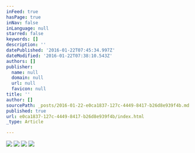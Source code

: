```yaml
---
inFeed: true
hasPage: true
inNav: false
inLanguage: null
starred: false
keywords: []
description: ''
datePublished: '2016-01-22T07:45:34.997Z'
dateModified: '2016-01-22T07:38:10.543Z'
authors: []
publisher:
  name: null
  domain: null
  url: null
  favicon: null
title: ''
author: []
sourcePath: _posts/2016-01-22-e0ca1837-127c-4449-8417-b26d8e939f4b.md
published: true
url: e0ca1837-127c-4449-8417-b26d8e939f4b/index.html
_type: Article

---
```

![](https://the-grid-user-content.s3-us-west-2.amazonaws.com/19c8f38c-5bdc-4be8-bc3f-98a8f4c93f1e.jpg)
![](https://the-grid-user-content.s3-us-west-2.amazonaws.com/1b17974b-7ebd-413b-a41b-fe6ed59d64b5.jpg)
![](https://the-grid-user-content.s3-us-west-2.amazonaws.com/a6c709bf-37ab-4433-bdf6-9c01fa9afd33.jpg)
![](https://the-grid-user-content.s3-us-west-2.amazonaws.com/d12a83b8-f13f-4751-be62-46cf36b66172.jpg)